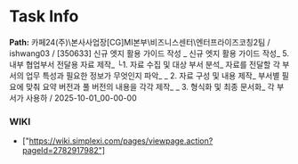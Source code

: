 # Task Info

**Path:** 카페24(주)\본사사업장\[CG]MI본부\비즈니스센터\엔터프라이즈코칭2팀 / ishwang03 / [350633] 신규 엣지 활용 가이드 작성 _ 신규 엣지 활용 가이드 작성_ 5. 내부 협업부서 전달용 자료 제작_ └1. 자료 수집 및 대상 부서 분석_ 자료를 전달할 각 부서의 업무 특성과 필요한 정보가 무엇인지 파악_ _ 2. 자료 구성 및 내용 제작_ 부서별 필요에 맞춰 요약 버전과 풀 버전의 내용을 각각 제작_ _ 3. 형식화 및 최종 문서화_ 각 부서가 사용하 / 2025-10-01_00-00-00

### WIKI
- ["https://wiki.simplexi.com/pages/viewpage.action?pageId=2782917982"]

